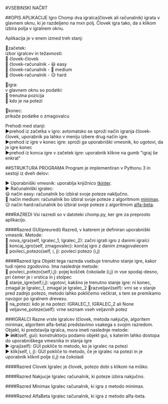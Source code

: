 #VSEBINSKI NAČRT

##OPIS APLIKACIJE
Igro Chomp dva igralca(človek ali računalnik) igrata v glavnem oknu, ki je razdeljeno na mxn polj.
Človek igra tako, da s klikom izbira polja v igralnem oknu.

Aplikacija je v enem izmed treh stanj:  

  🍫začetek:  
  izbor igralcev in težavnosti:  
    👥 človek-človek  
    👤 človek-računalnik - 😃 easy   
    👤 človek-računalnik - 🤔 medium  
    👤 človek-računalnik - 😥 hard  
  
  🍫igra:  
  v glavnem oknu so podatki:  
  🎲 trenutna pozicija  
  🎲 kdo je na potezi 
    
  🍫konec:  
  prikaže podatke o zmagovalcu  

Prehodi med stanji:  
▶︎prehod iz začetka v igro: avtomatsko se sproži način igranja človek-človek, uporabnik pa lahko v meniju izbere drug način igre.  
▶︎prehod iz igre v konec igre: sproži ga uporabniški vmesnik, ko ugotovi, da je igre konec  
▶︎prehod iz konca igre v začetek igre: uporabnik klikne na gumb "igraj še enkrat"  

##STRUKTURA PROGRAMA
Program je implementiran v Pythonu 3 in sestoji iz dveh delov:  

▶︎ Uporabniški vmesnik: uporablja knjižnico [tkinter](http://infohost.nmt.edu/tcc/help/pubs/tkinter/web/index.html).    
▶︎ Računalniški igralec:  
😃 način easy: računalnik bo izbiral svoje poteze naključno.  
🤔 način medium: računalnik bo izbiral svoje poteze z algoritmom [minimax](https://en.wikipedia.org/wiki/Minimax).  
😥 način hard:računalnik bo izbiral svoje poteze z algoritmom [alfa-beta](https://en.wikipedia.org/wiki/Alpha–beta_pruning).  

###RAZREDI
Vsi razredi so v datoteki chomp.py, ker gre za preprosto aplikacijo.

####Razred GUI(preuredi)
Razred, v katerem je definiran uporabniški vmesnik. Metode:  
🎲 nova_igra(self, Igralec_1, Igralec_2): začni igrati igro z danimi igralci  
🎲 koncaj_igro(self, zmagovalec): končaj igro z danim zmagovalecem  
🎲 povleci_potezo(self, i, j): povleci potezo (i,j)

####Razred Igra
Objekt tega razreda vsebuje trenutno stanje igre, kakor tudi njeno zgodovino. Ima naslednje metode:  
🎲 povleci_potezo(self,i,j): pojej košček čokolade (i,j) in vse spodaj-desno, pri čemer je i vrstica  in j stolpec    
🎲 stanje_igre(self,i,j): ugotovi, kakšno je trenutno stanje igre: ni konec, zmagal je Igralec_1, zmagal je Igralec_2
🎲razveljavi(self): vrni se v stanje pred zadnjo potezo, metodo lahko pokličemo večkrat, s tem se premikamo navzgor po igralnem drevesu.  
🎲 na_potezi: kdo je na potezi: IGRALEC_1, IGRALEC_2 ali None  
🎲 veljavne_poteze(self): vrne seznam vseh veljavnih potez  

###IGRALCI
Razne vrste igralcev (človek, metoda nakjučje, algoritem minimax, algoritem alfa-beta) predstavimo vsakega s svojim razredom. Objekt, ki predstavlja igralca, mora imeti naslednje metode:  
▶︎ __init__(self, gui): konstruktorju podamo objekt gui, s katerim lahko dostopa do uporabniškega vmesnika in stanja igre  
▶︎ igraj(self): GUI pokliče to metodo, ko je igralec na potezi  
▶︎ klik(self, i, j): GUI pokliče to metodo, če je igralec na potezi in je uporabnik kliknil polje (i,j) na čokoladi  

####Razred Clovek
Igralec je človek, potezo dobi s klikom na miško.

####Razred Nakjucje
Igralec računalnik, ki poteze izbira nakjučno.

####Razred Minimax
Igralec računalnik, ki igra z metodo minimax.

####Razred AlfaBeta
Igralec računalnik, ki igra z metodo alfa-beta.


